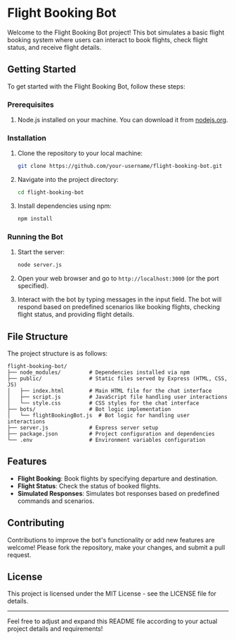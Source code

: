 # Flight Booking Bot

Welcome to the Flight Booking Bot project! This bot simulates a basic flight booking system where users can interact to book flights, check flight status, and receive flight details.

## Getting Started

To get started with the Flight Booking Bot, follow these steps:

### Prerequisites

1. Node.js installed on your machine. You can download it from [nodejs.org](https://nodejs.org/).

### Installation

1. Clone the repository to your local machine:

   ```bash
   git clone https://github.com/your-username/flight-booking-bot.git
   ```

2. Navigate into the project directory:

   ```bash
   cd flight-booking-bot
   ```

3. Install dependencies using npm:

   ```bash
   npm install
   ```

### Running the Bot

1. Start the server:

   ```bash
   node server.js
   ```

2. Open your web browser and go to `http://localhost:3000` (or the port specified).

3. Interact with the bot by typing messages in the input field. The bot will respond based on predefined scenarios like booking flights, checking flight status, and providing flight details.

## File Structure

The project structure is as follows:

```
flight-booking-bot/
├── node_modules/         # Dependencies installed via npm
├── public/               # Static files served by Express (HTML, CSS, JS)
│   ├── index.html        # Main HTML file for the chat interface
│   ├── script.js         # JavaScript file handling user interactions
│   └── style.css         # CSS styles for the chat interface
├── bots/                 # Bot logic implementation
│   └── flightBookingBot.js  # Bot logic for handling user interactions
├── server.js             # Express server setup
├── package.json          # Project configuration and dependencies
└── .env                  # Environment variables configuration
```

## Features

- **Flight Booking**: Book flights by specifying departure and destination.
- **Flight Status**: Check the status of booked flights.
- **Simulated Responses**: Simulates bot responses based on predefined commands and scenarios.

## Contributing

Contributions to improve the bot's functionality or add new features are welcome! Please fork the repository, make your changes, and submit a pull request.

## License

This project is licensed under the MIT License - see the LICENSE file for details.

---

Feel free to adjust and expand this README file according to your actual project details and requirements!
